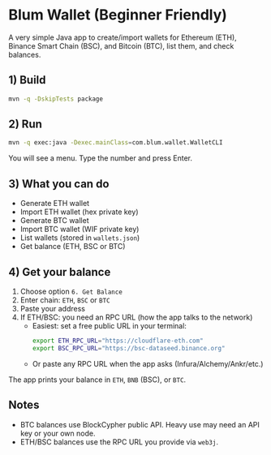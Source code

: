 # Blum Wallet (Beginner Friendly)

A very simple Java app to create/import wallets for Ethereum (ETH), Binance Smart Chain (BSC), and Bitcoin (BTC), list them, and check balances.

## 1) Build

```bash
mvn -q -DskipTests package
```

## 2) Run

```bash
mvn -q exec:java -Dexec.mainClass=com.blum.wallet.WalletCLI
```

You will see a menu. Type the number and press Enter.

## 3) What you can do
- Generate ETH wallet
- Import ETH wallet (hex private key)
- Generate BTC wallet
- Import BTC wallet (WIF private key)
- List wallets (stored in `wallets.json`)
- Get balance (ETH, BSC or BTC)

## 4) Get your balance
1. Choose option `6. Get Balance`
2. Enter chain: `ETH`, `BSC` or `BTC`
3. Paste your address
4. If ETH/BSC: you need an RPC URL (how the app talks to the network)
   - Easiest: set a free public URL in your terminal:
     ```bash
     export ETH_RPC_URL="https://cloudflare-eth.com"
     export BSC_RPC_URL="https://bsc-dataseed.binance.org"
     ```
   - Or paste any RPC URL when the app asks (Infura/Alchemy/Ankr/etc.)

The app prints your balance in `ETH`, `BNB` (BSC), or `BTC`.

## Notes
- BTC balances use BlockCypher public API. Heavy use may need an API key or your own node.
- ETH/BSC balances use the RPC URL you provide via `web3j`.
